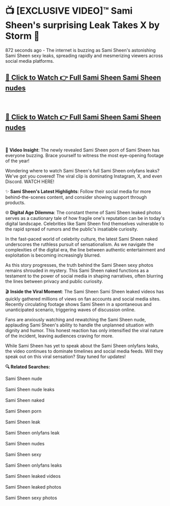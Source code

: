 # 📺 [EXCLUSIVE VIDEO]™ Sami Sheen's surprising Leak Takes X by Storm 🚀

872 seconds ago - The internet is buzzing as Sami Sheen's astonishing Sami Sheen sexy leaks, spreading rapidly and mesmerizing viewers across social media platforms.

<h2><a href="https://github-6l9.pages.dev/link1">🔗 Click to Watch 👉 Full Sami Sheen Sami Sheen nudes</a></h2><br>
<h2><a href="https://github-6l9.pages.dev/link2">🔗 Click to Watch 👉 Full Sami Sheen Sami Sheen nudes</a></h2><br>

🎥 **Video Insight**: The newly revealed Sami Sheen porn of Sami Sheen has everyone buzzing. Brace yourself to witness the most eye-opening footage of the year!

Wondering where to watch Sami Sheen's full Sami Sheen onlyfans leaks? We've got you covered! The viral clip is dominating Instagram, X, and even Discord. WATCH HERE!

✨ **Sami Sheen's Latest Highlights**: Follow their social media for more behind-the-scenes content, and consider showing support through products.

🌐 **Digital Age Dilemma**: The constant theme of Sami Sheen leaked photos serves as a cautionary tale of how fragile one's reputation can be in today's digital landscape. Celebrities like Sami Sheen find themselves vulnerable to the rapid spread of rumors and the public's insatiable curiosity.

In the fast-paced world of celebrity culture, the latest Sami Sheen naked underscores the ruthless pursuit of sensationalism. As we navigate the complexities of the digital era, the line between authentic entertainment and exploitation is becoming increasingly blurred.

As this story progresses, the truth behind the Sami Sheen sexy photos remains shrouded in mystery. This Sami Sheen naked functions as a testament to the power of social media in shaping narratives, often blurring the lines between privacy and public curiosity.

🎬 **Inside the Viral Moment**: The Sami Sheen Sami Sheen leaked videos has quickly gathered millions of views on fan accounts and social media sites. Recently circulating footage shows Sami Sheen in a spontaneous and unanticipated scenario, triggering waves of discussion online.

Fans are anxiously watching and rewatching the Sami Sheen nude, applauding Sami Sheen's ability to handle the unplanned situation with dignity and humor. This honest reaction has only intensified the viral nature of the incident, leaving audiences craving for more.

While Sami Sheen has yet to speak about the Sami Sheen onlyfans leaks, the video continues to dominate timelines and social media feeds. Will they speak out on this viral sensation? Stay tuned for updates!

<strong>🔍 Related Searches:</strong>

Sami Sheen nude
<br><br>
Sami Sheen nude leaks
<br><br>
Sami Sheen naked
<br><br>
Sami Sheen porn
<br><br>
Sami Sheen leak
<br><br>
Sami Sheen onlyfans leak
<br><br>
Sami Sheen nudes
<br><br>
Sami Sheen sexy
<br><br>
Sami Sheen onlyfans leaks
<br><br>
Sami Sheen leaked videos
<br><br>
Sami Sheen leaked photos
<br><br>
Sami Sheen sexy photos
<br><br>

